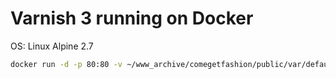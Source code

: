 # Varnish 3 running on Docker
OS: Linux Alpine 2.7

```sh
docker run -d -p 80:80 -v ~/www_archive/comegetfashion/public/var/default.vcl:/etc/varnish/default.vcl docker-varnish-3
```